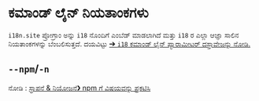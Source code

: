 # ಕಮಾಂಡ್ ಲೈನ್ ನಿಯತಾಂಕಗಳು

`i18n.site` ಪ್ರೋಗ್ರಾಂ ಅನ್ನು `i18` ನೊಂದಿಗೆ ಎಂಬೆಡ್ ಮಾಡಲಾಗಿದೆ ಮತ್ತು `i18` ರ ಎಲ್ಲಾ ಆಜ್ಞಾ ಸಾಲಿನ ನಿಯತಾಂಕಗಳನ್ನು ಬೆಂಬಲಿಸುತ್ತದೆ. ದಯವಿಟ್ಟು [➔ `i18` ಕಮಾಂಡ್ ಲೈನ್ ಪ್ಯಾರಾಮೀಟರ್ ದಸ್ತಾವೇಜನ್ನು ನೋಡಿ.](/i18/cli)

## `--npm`/`-n`

ನೋಡಿ : [ಸ್ಥಾಪನೆ & ನಿಯೋಜನೆ❯ npm ಗೆ ವಿಷಯವನ್ನು ಪ್ರಕಟಿಸಿ](/i18n.site/use#npm)
